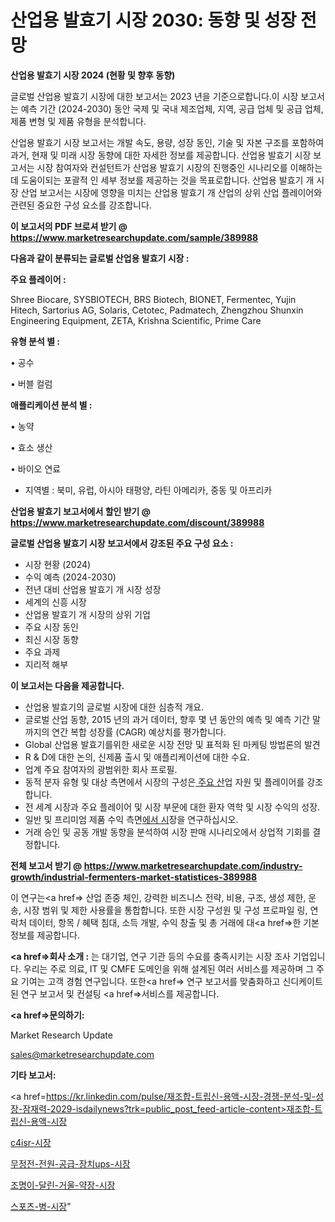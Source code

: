 # 산업용 발효기 시장 2030: 동향 및 성장 전망

<strong>산업용 발효기 시장 2024 (현황 및 향후 동향)</strong>

글로벌 산업용 발효기 시장에 대한 보고서는 2023 년을 기준으로합니다.이 시장 보고서는 예측 기간 (2024-2030) 동안 국제 및 국내 제조업체, 지역, 공급 업체 및 공급 업체, 제품 변형 및 제품 유형을 분석합니다.

산업용 발효기 시장 보고서는 개발 속도, 용량, 성장 동인, 기술 및 자본 구조를 포함하여 과거, 현재 및 미래 시장 동향에 대한 자세한 정보를 제공합니다. 산업용 발효기 시장 보고서는 시장 참여자와 컨설턴트가 산업용 발효기 시장의 진행중인 시나리오를 이해하는 데 도움이되는 포괄적 인 세부 정보를 제공하는 것을 목표로합니다. 산업용 발효기 개 시장 산업 보고서는 시장에 영향을 미치는 산업용 발효기 개 산업의 상위 산업 플레이어와 관련된 중요한 구성 요소를 강조합니다.



<strong>이 보고서의 PDF 브로셔 받기 @ <a href=https://www.marketresearchupdate.com/sample/389988>https://www.marketresearchupdate.com/sample/389988</a></strong>



<strong>다음과 같이 분류되는 글로벌 산업용 발효기 시장 :</strong>



<strong>주요 플레이어 :</strong>

Shree Biocare, SYSBIOTECH, BRS Biotech, BIONET, Fermentec, Yujin Hitech, Sartorius AG, Solaris, Cetotec, Padmatech, Zhengzhou Shunxin Engineering Equipment, ZETA, Krishna Scientific, Prime Care



<strong>유형 분석 별 :</strong>

• 공수

• 버블 컬럼



<strong>애플리케이션 분석 별 :</strong>

• 농약

• 효소 생산

• 바이오 연료

<ul>
  <li>지역별 : 북미, 유럽, 아시아 태평양, 라틴 아메리카, 중동 및 아프리카</li>
</ul>


<strong>산업용 발효기 보고서에서 할인 받기 @ <a href=https://www.marketresearchupdate.com/discount/389988>https://www.marketresearchupdate.com/discount/389988</a></strong>



<strong>글로벌 산업용 발효기 시장 보고서에서 강조된 주요 구성 요소 :</strong>
<ul>
  <li>시장 현황 (2024)</li>
  <li>수익 예측 (2024-2030)</li>
  <li>전년 대비 산업용 발효기 개 시장 성장</li>
  <li>세계의 신흥 시장</li>
  <li>산업용 발효기 개 시장의 상위 기업</li>
  <li>주요 시장 동인</li>
  <li>최신 시장 동향</li>
  <li>주요 과제</li>
  <li>지리적 해부</li>
</ul>


<strong>이 보고서는 다음을 제공합니다.</strong>
<ul>
  <li>산업용 발효기의 글로벌 시장에 대한 심층적 개요.</li>
  <li>글로벌 산업 동향, 2015 년의 과거 데이터, 향후 몇 년 동안의 예측 및 예측 기간 말까지의 연간 복합 성장률 (CAGR) 예상치를 평가합니다.</li>
  <li>Global 산업용 발효기를위한 새로운 시장 전망 및 표적화 된 마케팅 방법론의 발견</li>
  <li>R &amp; D에 대한 논의, 신제품 출시 및 애플리케이션에 대한 수요.</li>
  <li>업계 주요 참여자의 광범위한 회사 프로필.</li>
  <li>동적 분자 유형 및 대상 측면에서 시장의 구성은<a href=> 주요 산</a>업 자원 및 플레이어를 강조합니다.</li>
  <li>전 세계 시장과 주요 플레이어 및 시장 부문에 대한 환자 역학 및 시장 수익의 성장.</li>
  <li>일반 및 프리미엄 제품 수익 측면<a href=>에서 시</a>장을 연구하십시오.</li>
  <li>거래 승인 및 공동 개발 동향을 분석하여 시장 판매 시나리오에서 상업적 기회를 결정합니다.</li>
</ul>



<strong>전체 보고서 받기 @ <a href=https://www.marketresearchupdate.com/industry-growth/industrial-fermenters-market-statistices-389988>https://www.marketresearchupdate.com/industry-growth/industrial-fermenters-market-statistices-389988</a></strong>

이 연구는<a href=> 산업 존중</a> 체인, 강력한 비즈니스 전략, 비용, 구조, 생성 제한, 운송, 시장 범위 및 제한 사용률을 통합합니다. 또한 시장 구성원 및 구성 프로파일 링, 연락처 데이터, 항목 / 혜택 침대, 소득 개발, 수익 창출 및 총 거래에 대<a href=>한 기본 </a>정보를 제공합니다.



<strong><a href=>회사 소</a>개 :</strong>
는 대기업, 연구 기관 등의 수요를 충족시키는 시장 조사 기업입니다. 우리는 주로 의료, IT 및 CMFE 도메인을 위해 설계된 여러 서비스를 제공하며 그 주요 기여는 고객 경험 연구입니다. 또한<a href=> 연구 보</a>고서를 맞춤화하고 신디케이트 된 연구 보고서 및 컨설팅 <a href=>서비스</a>를 제공합니다.



<strong><a href=>문의하기:</a></strong>

Market Research Update

sales@marketresearchupdate.com



<strong>기타 보고서:</strong>

<a href=https://kr.linkedin.com/pulse/재조합-트립신-용액-시장-경쟁-분석-및-성장-잠재력-2029-isdailynews?trk=public_post_feed-article-content>재조합-트립신-용액-시장</a>

<a href=https://www.linkedin.com/pulse/c4isr-시장-동향-및-성장-전망-trendsetters-talk-360-analysis/>c4isr-시장</a>

<a href=https://www.linkedin.com/pulse/무정전-전원-공급-장치ups-시장-경쟁-분석-및-성장-잠재력-2029-isdailynews-wnswf/>무정전-전원-공급-장치ups-시장</a>

<a href=https://www.linkedin.com/pulse/조명이-달린-거울-약장-시장-경쟁-분석-및-성장-잠재력-2029-analytics-alchemy-360-analysis-bi9sf/>조명이-달린-거울-약장-시장</a>

<a href=https://www.linkedin.com/pulse/스포츠-병-시장-경쟁-분석-및-성장-잠재력-2030-market-matrix-musings-analysis-5vemc/>스포츠-병-시장</a>"
